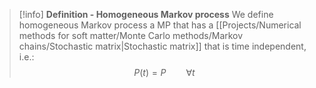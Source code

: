>[!info] **Definition - Homogeneous Markov process**
>We define homogeneous Markov process a MP that has a [[Projects/Numerical methods for soft matter/Monte Carlo methods/Markov chains/Stochastic matrix|Stochastic matrix]] that is time independent, i.e.:
>$$ P(t) = P \qquad \forall t$$

